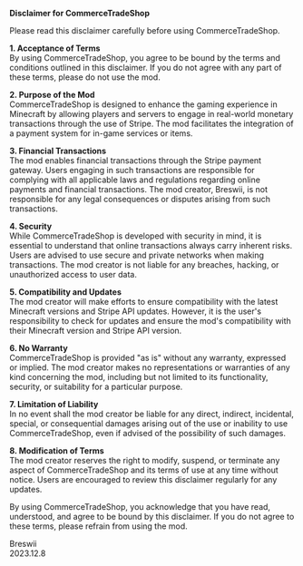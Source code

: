 **Disclaimer for CommerceTradeShop**  

Please read this disclaimer carefully before using CommerceTradeShop.

**1. Acceptance of Terms**  
By using CommerceTradeShop, you agree to be bound by the terms and conditions outlined in this disclaimer. If you do not agree with any part of these terms, please do not use the mod.

**2. Purpose of the Mod**  
CommerceTradeShop is designed to enhance the gaming experience in Minecraft by allowing players and servers to engage in real-world monetary transactions through the use of Stripe. The mod facilitates the integration of a payment system for in-game services or items.

**3. Financial Transactions**  
The mod enables financial transactions through the Stripe payment gateway. Users engaging in such transactions are responsible for complying with all applicable laws and regulations regarding online payments and financial transactions. The mod creator, Breswii, is not responsible for any legal consequences or disputes arising from such transactions.

**4. Security**  
While CommerceTradeShop is developed with security in mind, it is essential to understand that online transactions always carry inherent risks. Users are advised to use secure and private networks when making transactions. The mod creator is not liable for any breaches, hacking, or unauthorized access to user data.

**5. Compatibility and Updates**  
The mod creator will make efforts to ensure compatibility with the latest Minecraft versions and Stripe API updates. However, it is the user's responsibility to check for updates and ensure the mod's compatibility with their Minecraft version and Stripe API version.

**6. No Warranty**  
CommerceTradeShop is provided "as is" without any warranty, expressed or implied. The mod creator makes no representations or warranties of any kind concerning the mod, including but not limited to its functionality, security, or suitability for a particular purpose.

**7. Limitation of Liability**  
In no event shall the mod creator be liable for any direct, indirect, incidental, special, or consequential damages arising out of the use or inability to use CommerceTradeShop, even if advised of the possibility of such damages.

**8. Modification of Terms**  
The mod creator reserves the right to modify, suspend, or terminate any aspect of CommerceTradeShop and its terms of use at any time without notice. Users are encouraged to review this disclaimer regularly for any updates.

By using CommerceTradeShop, you acknowledge that you have read, understood, and agree to be bound by this disclaimer. If you do not agree to these terms, please refrain from using the mod.

Breswii  
2023.12.8